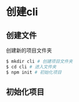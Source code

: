 # 创建cli

## 创建文件
创建新的项目文件夹
```sh
$ mkdir cli # 创建项目文件夹
$ cd cli # 进入文件夹
$ npm init # 初始化项目
```
## 初始化项目
